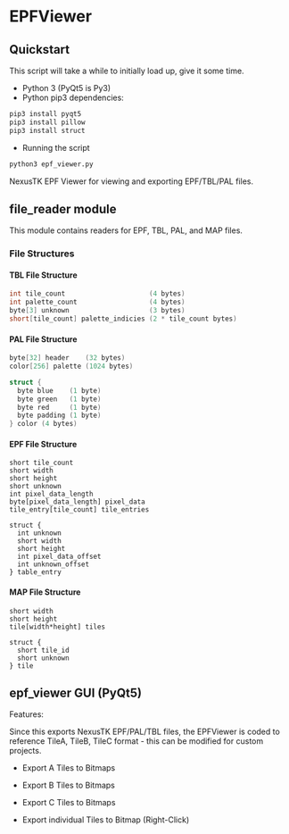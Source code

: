 # EPFViewer

## Quickstart

This script will take a while to initially load up, give it some time.

* Python 3 (PyQt5 is Py3)
* Python pip3 dependencies:

```bash
pip3 install pyqt5
pip3 install pillow
pip3 install struct

```

* Running the script

```bash
python3 epf_viewer.py
```

NexusTK EPF Viewer for viewing and exporting EPF/TBL/PAL files.

## file_reader module

This module contains readers for EPF, TBL, PAL, and MAP files.

### File Structures

#### TBL File Structure

```cpp
int tile_count                     (4 bytes)
int palette_count                  (4 bytes)
byte[3] unknown                    (3 bytes)
short[tile_count] palette_indicies (2 * tile_count bytes)
```

#### PAL File Structure

```cpp
byte[32] header    (32 bytes)
color[256] palette (1024 bytes)

struct {
  byte blue    (1 byte)
  byte green   (1 byte)
  byte red     (1 byte)
  byte padding (1 byte)
} color (4 bytes)
```

#### EPF File Structure

```
short tile_count
short width
short height
short unknown
int pixel_data_length
byte[pixel_data_length] pixel_data
tile_entry[tile_count] tile_entries

struct {
  int unknown
  short width
  short height
  int pixel_data_offset
  int unknown_offset
} table_entry
```

#### MAP File Structure

```
short width
short height
tile[width*height] tiles

struct {
  short tile_id
  short unknown
} tile
```

## epf_viewer GUI (PyQt5)

Features:

Since this exports NexusTK EPF/PAL/TBL files, the EPFViewer is coded to
reference TileA, TileB, TileC format - this can be modified for custom projects.

* Export A Tiles to Bitmaps
* Export B Tiles to Bitmaps
* Export C Tiles to Bitmaps

* Export individual Tiles to Bitmap (Right-Click)
